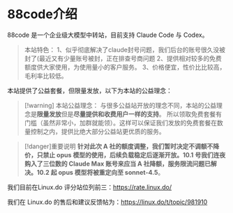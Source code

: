 # 88code介绍

88code 是一个企业级大模型中转站，目前支持 Claude Code 与 Codex。

> 本站特色：
> 1、似乎彻底解决了claude封号问题，我们后台的账号很久没被封了(最近又有少量账号被封，正在排查号商问题
> 2、提供相对较多的免费额度供大家使用，为使用量小的客户服务。
> 3、价格便宜，性价比比较高，毛利率比较低。

本站提供了公益套餐，但限量发放，以下为本站的公益理念：

> [!warning] 本站公益理念：
> 与很多公益站开放的理念不同，本站的公益理念是**限量发放**但是**尽量提供和收费用户一样的支持**。
> 所以领取免费套餐有门槛（虽然非常小，加群就能领）。这样可以保证我们发放的免费套餐在数量控制之内，提供比绝大部分公益站更优质的服务。

> [!danger]重要说明
> **针对此次 A 社的额度调整，我们暂时决定不调额不降价，只禁止 opus 模型的使用，后续负载稳定后逐渐开放。10.1 号我们连夜购入了三位数的 Claude Max 账号来应当 A 社降额，服务限流问题已解决。10.2 起 opus 模型将被重定向至 sonnet-4.5**。

我们目前在Linux.do 评分站位列前三：https://rate.linux.do/

我们在 Linux.do 的售后和建议反馈帖为：https://linux.do/t/topic/981910
